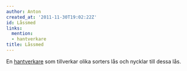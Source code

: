 ```yaml
---
author: Anton
created_at: '2011-11-30T19:02:22Z'
id: Låssmed
links:
  mention:
  - hantverkare
title: Låssmed
---
```


En [hantverkare] som tillverkar olika sorters lås och nycklar till dessa lås.

  [hantverkare]: hantverkare
